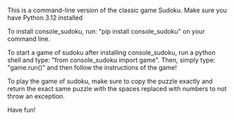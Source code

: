 This is a command-line version of the classic game Sudoku. Make sure you have Python 3.12 installed

To install console_sudoku, run: "pip install console_sudoku" on your command line.

To start a game of sudoku after installing console_sudoku, run a python shell and type: "from console_sudoku import game". Then, simply type: "game.run()" and then follow the instructions of the game!

To play the game of sudoku, make sure to copy the puzzle exactly and return the exact same puzzle with the spaces replaced with numbers to not throw an exception.

Have fun!




